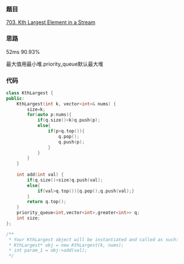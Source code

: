 ### 题目
[703. Kth Largest Element in a Stream](https://leetcode-cn.com/problems/kth-largest-element-in-a-stream/submissions/)
### 思路
52ms 90.93%

最大值用最小堆.priority_queue默认最大堆
### 代码
```c++
class KthLargest {
public:
    KthLargest(int k, vector<int>& nums) {
        size=k;
        for(auto p:nums){
            if(q.size()<k)q.push(p);
            else{
                if(p>q.top()){
                    q.pop();
                    q.push(p);
                }
            }
        }
    }
    
    int add(int val) {
        if(q.size()<size)q.push(val);
        else{
            if(val>q.top()){q.pop();q.push(val);}
        }
        return q.top();
    }
    priority_queue<int,vector<int>,greater<int>> q;
    int size;
};

/**
 * Your KthLargest object will be instantiated and called as such:
 * KthLargest* obj = new KthLargest(k, nums);
 * int param_1 = obj->add(val);
 */
```
